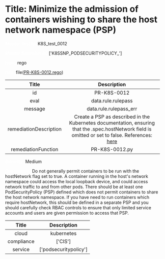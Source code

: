 



# Title: Minimize the admission of containers wishing to share the host network namespace (PSP)


***<font color="white">Master Test Id:</font>*** K8S_test_0012

***<font color="white">Master Snapshot Id:</font>*** ['K8SSNP_PODSECURITYPOLICY_']

***<font color="white">type:</font>*** rego

***<font color="white">rule:</font>*** file([PR-K8S-0012.rego])  
  
  
  
  

|Title|Description|
| :---: | :---: |
|id|PR-K8S-0012|
|eval|data.rule.rulepass|
|message|data.rule.rulepass_err|
|remediationDescription|Create a PSP as described in the Kubernetes documentation, ensuring that the .spec.hostNetwork field is omitted or set to false. References: <a href='https://kubernetes.io/docs/concepts/policy/pod-security-policy' target='_blank'>here</a>|
|remediationFunction|PR-K8S-0012.py|


***<font color="white">Severity:</font>*** Medium

***<font color="white">Description:</font>***  Do not generally permit containers to be run with the hostNetwork flag set to true. A container running in the host's network namespace could access the local loopback device, and could access network traffic to and from other pods. There should be at least one PodSecurityPolicy (PSP) defined which does not permit containers to share the host network namespace. If you have need to run containers which require hostNetwork, this should be defined in a separate PSP and you should carefully check RBAC controls to ensure that only limited service accounts and users are given permission to access that PSP.  
  
  

|Title|Description|
| :---: | :---: |
|cloud|kubernetes|
|compliance|['CIS']|
|service|['podsecuritypolicy']|



[PR-K8S-0012.rego]: https://github.com/prancer-io/prancer-compliance-test/tree/master/kubernetes/cloud/PR-K8S-0012.rego
